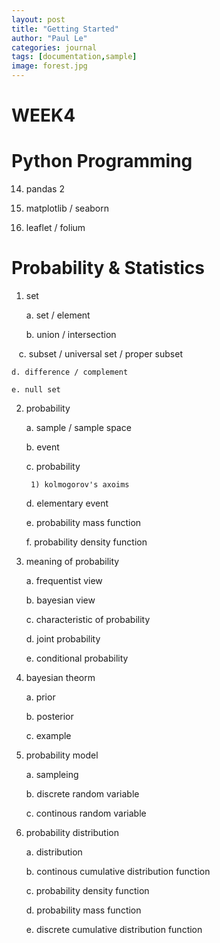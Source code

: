 ```yaml
---
layout: post
title: "Getting Started"
author: "Paul Le"
categories: journal
tags: [documentation,sample]
image: forest.jpg
---
```

# WEEK4

# Python Programming

14. pandas 2

15. matplotlib / seaborn

16. leaflet / folium

# Probability & Statistics

1. set

    a. set / element

    b. union / intersection

    c. subset / universal set / proper subset

    d. difference / complement

    e. null set

2. probability

    a. sample / sample space

    b. event

    c. probability

        1) kolmogorov's axoims

    d. elementary event

    e. probability mass function

    f. probability density function

3. meaning of probability

    a. frequentist view

    b. bayesian view

    c. characteristic of probability

    d. joint probability

    e. conditional probability

4. bayesian theorm

    a. prior

    b. posterior

    c. example

5. probability model

    a. sampleing

    b. discrete random variable

    c. continous random variable

6. probability distribution

    a. distribution

    b. continous cumulative distribution function

    c. probability density function

    d. probability mass function

    e. discrete cumulative distribution function    
